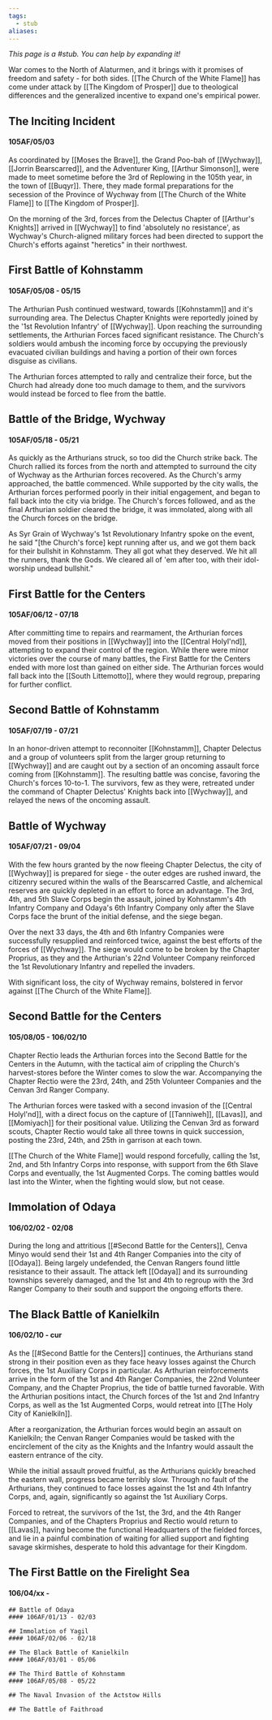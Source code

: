 ```yaml
---
tags:
  - stub
aliases:
---
```


*This page is a #stub. You can help by expanding it!*

War comes to the North of Alaturmen, and it brings with it promises of freedom and safety - for both sides. [[The Church of the White Flame]] has come under attack by [[The Kingdom of Prosper]] due to theological differences and the generalized incentive to expand one's empirical power.

## The Inciting Incident
#### 105AF/05/03
As coordinated by [[Moses the Brave]], the Grand Poo-bah of [[Wychway]], [[Jorrin Bearscarred]], and the Adventurer King, [[Arthur Simonson]], were made to meet sometime before the 3rd of Replowing in the 105th year, in the town of [[Buqyr]]. There, they made formal preparations for the secession  of the Province of Wychway from [[The Church of the White Flame]] to [[The Kingdom of Prosper]].

On the morning of the 3rd, forces from the Delectus Chapter of [[Arthur's Knights]] arrived in [[Wychway]] to find 'absolutely no resistance', as Wychway's Church-aligned military forces had been directed to support the Church's efforts against "heretics" in their northwest.

## First Battle of Kohnstamm
#### 105AF/05/08 - 05/15

The Arthurian Push continued westward, towards [[Kohnstamm]] and it's surrounding area. The Delectus Chapter Knights were reportedly joined by the '1st Revolution Infantry' of [[Wychway]]. Upon reaching the surrounding settlements, the Arthurian Forces faced significant resistance. The Church's soldiers would ambush the incoming force by occupying the previously evacuated civilian buildings and having a portion of their own forces disguise as civilians.

The Arthurian forces attempted to rally and centralize their force, but the Church had already done too much damage to them, and the survivors would instead be forced to flee from the battle.

## Battle of the Bridge, Wychway
#### 105AF/05/18 - 05/21

As quickly as the Arthurians struck, so too did the Church strike back. The Church rallied its forces from the north and attempted to surround the city of Wychway as the Arthurian forces recovered. As the Church's army approached, the battle commenced. While supported by the city walls, the Arthurian forces performed poorly in their initial engagement, and began to fall back into the city via bridge. The Church's forces followed, and as the final Arthurian soldier cleared the bridge, it was immolated, along with all the Church forces on the bridge. 

As Syr Grain of Wychway's 1st Revolutionary Infantry spoke on the event, he said "[the Church's force] kept running after us, and we got them back for their bullshit in Kohnstamm. They all got what they deserved. We hit all the runners, thank the Gods. We cleared all of 'em after too, with their idol-worship undead bullshit."

## First Battle for the Centers
#### 105AF/06/12 - 07/18

After committing time to repairs and rearmament, the Arthurian forces moved from their positions in [[Wychway]] into the [[Central Holyl'nd]], attempting to expand their control of the region. While there were minor victories over the course of many battles, the First Battle for the Centers ended with more lost than gained on either side. The Arthurian forces would fall back into the [[South Littemotto]], where they would regroup, preparing for further conflict.

## Second Battle of Kohnstamm 
#### 105AF/07/19 - 07/21

In an honor-driven attempt to reconnoiter [[Kohnstamm]], Chapter Delectus and a group of volunteers split from the larger group returning to [[Wychway]] and are caught out by a section of an oncoming assault force coming from [[Kohnstamm]]. The resulting battle was concise, favoring the Church's forces 10-to-1. The survivors, few as they were, retreated under the command of Chapter Delectus' Knights back into [[Wychway]], and relayed the news of the oncoming assault.

## Battle of Wychway
#### 105AF/07/21 - 09/04

With the few hours granted by the now fleeing Chapter Delectus, the city of [[Wychway]] is prepared for siege - the outer edges are rushed inward, the citizenry secured within the walls of the Bearscarred Castle, and alchemical reserves are quickly depleted in an effort to force an advantage. The 3rd, 4th, and 5th Slave Corps begin the assault, joined by Kohnstamm's 4th Infantry Company and Odaya's 6th Infantry Company only after the Slave Corps face the brunt of the initial defense, and the siege began.

Over the next 33 days, the 4th and 6th Infantry Companies were successfully resupplied and reinforced twice, against the best efforts of the forces of [[Wychway]]. The siege would come to be broken by the Chapter Proprius, as they and the Arthurian's 22nd Volunteer Company reinforced the 1st Revolutionary Infantry and repelled the invaders.

With significant loss, the city of Wychway remains, bolstered in fervor against [[The Church of the White Flame]].

## Second Battle for the Centers
#### 105/08/05 - 106/02/10

Chapter Rectio leads the Arthurian forces into the Second Battle for the Centers in the Autumn, with the tactical aim of crippling the Church's harvest-stores before the Winter comes to slow the war. Accompanying the Chapter Rectio were the 23rd, 24th, and 25th Volunteer Companies and the Cenvan 3rd Ranger Company.

The Arthurian forces were tasked with a second invasion of the [[Central Holyl'nd]], with a direct focus on the capture of [[Tanniweh]], [[Lavas]], and [[Momiyach]] for their positional value. Utilizing the Cenvan 3rd as forward scouts, Chapter Rectio would take all three towns in quick succession, posting the 23rd, 24th, and 25th in garrison at each town. 

[[The Church of the White Flame]] would respond forcefully, calling the 1st, 2nd, and 5th Infantry Corps into response, with support from the 6th Slave Corps and eventually, the 1st Augmented Corps. The coming battles would last into the Winter, when the fighting would slow, but not cease.

## Immolation of Odaya
#### 106/02/02 - 02/08

During the long and attritious [[#Second Battle for the Centers]], Cenva Minyo would send their 1st and 4th Ranger Companies into the city of [[Odaya]]. Being largely undefended, the Cenvan Rangers found little resistance to their assault. The attack left [[Odaya]] and its surrounding townships severely damaged, and the 1st and 4th to regroup with the 3rd Ranger Company to their south and support the ongoing efforts there.

## The Black Battle of Kanielkiln
#### 106/02/10 - cur

As the [[#Second Battle for the Centers]] continues, the Arthurians stand strong in their position even as they face heavy losses against the Church forces, the 1st Auxiliary Corps in particular. As Arthurian reinforcements arrive in the form of the 1st and 4th Ranger Companies, the 22nd Volunteer Company, and the Chapter Proprius, the tide of battle turned favorable. With the Arthurian positions intact, the Church forces of the 1st and 2nd Infantry Corps, as well as the 1st Augmented Corps, would retreat into [[The Holy City of Kanielkiln]].

After a reorganization, the Arthurian forces would begin an assault on Kanielkiln; the Cenvan Ranger Companies would be tasked with the encirclement of the city as the Knights and the Infantry would assault the eastern entrance of the city. 

While the initial assault proved fruitful, as the Arthurians quickly breached the eastern wall, progress became terribly slow. Through no fault of the Arthurians, they continued to face losses against the 1st and 4th Infantry Corps, and, again, significantly so against the 1st Auxiliary Corps.

Forced to retreat, the survivors of the 1st, the 3rd, and the 4th Ranger Companies, and of the Chapters Proprius and Rectio would return to [[Lavas]], having become the functional Headquarters of the fielded forces, and lie in a painful combination of waiting for allied support and fighting savage skirmishes, desperate to hold this advantage for their Kingdom.

## The First Battle on the Firelight Sea
#### 106/04/xx - 

```
## Battle of Odaya
#### 106AF/01/13 - 02/03

## Immolation of Yagil
#### 106AF/02/06 - 02/18

## The Black Battle of Kanielkiln
#### 106AF/03/01 - 05/06

## The Third Battle of Kohnstamm
#### 106AF/05/08 - 05/22

## The Naval Invasion of the Actstow Hills

## The Battle of Faithroad
```

